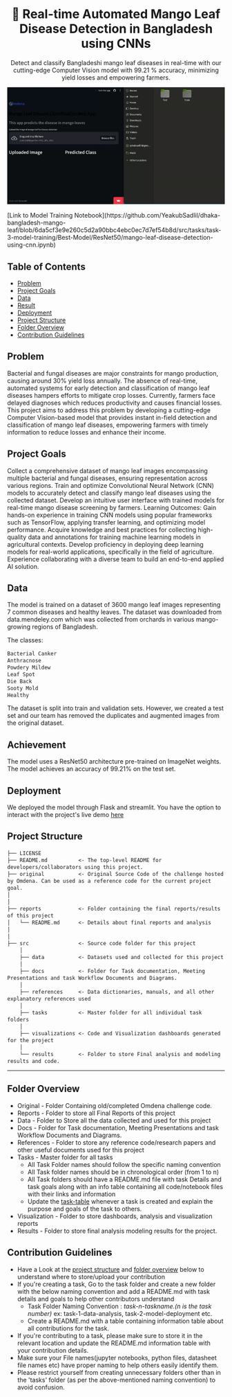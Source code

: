 <h1 align="center">
  🌟 Real-time Automated Mango Leaf Disease Detection in Bangladesh using CNNs 
</h1>
<p align="center"> 
Detect and classify Bangladeshi mango leaf diseases in real-time with our cutting-edge Computer Vision model with 99.21 % accuracy, minimizing yield losses and empowering farmers.
</p>

<p align="center">
  <img src="src/tasks/task-4-model-deployment/streamlit/images/streamlit.gif" />
</p>
[Link to Model Training Notebook](https://github.com/YeakubSadlil/dhaka-bangladesh-mango-leaf/blob/6da5cf3e9e260c5d2a90bbc4ebc0ec7d7ef54b8d/src/tasks/task-3-model-training/Best-Model/ResNet50/mango-leaf-disease-detection-using-cnn.ipynb)

## Table of Contents
- [Problem](#problem)
- [Project Goals](#project-goals)
- [Data](#data)
- [Result](#result)
- [Deployment](#deployment)
- [Project Structure](#project-structure)
- [Folder Overview](#folder-overview)
- [Contribution Guidelines](#contribution-guidelines)

## Problem
Bacterial and fungal diseases are major constraints for mango production, causing around 30% yield loss annually. The absence of real-time, automated systems for early detection and classification of mango leaf diseases hampers efforts to mitigate crop losses. Currently, farmers face delayed diagnoses which reduces productivity and causes financial losses. This project aims to address this problem by developing a cutting-edge Computer Vision-based model that provides instant in-field detection and classification of mango leaf diseases, empowering farmers with timely information to reduce losses and enhance their income.

## Project Goals
Collect a comprehensive dataset of mango leaf images encompassing multiple bacterial and fungal diseases, ensuring representation across various regions.
Train and optimize Convolutional Neural Network (CNN) models to accurately detect and classify mango leaf diseases using the collected dataset.
Develop an intuitive user interface with trained models for real-time mango disease screening by farmers.
Learning Outcomes:
Gain hands-on experience in training CNN models using popular frameworks such as TensorFlow, applying transfer learning, and optimizing model performance.
Acquire knowledge and best practices for collecting high-quality data and annotations for training machine learning models in agricultural contexts.
Develop proficiency in deploying deep learning models for real-world applications, specifically in the field of agriculture.
Experience collaborating with a diverse team to build an end-to-end applied AI solution.

## Data

The model is trained on a dataset of 3600 mango leaf images representing 7 common diseases and healthy leaves. The dataset was downloaded from data.mendeley.com which was collected from orchards in various mango-growing regions of Bangladesh.

The classes:

    Bacterial Canker
    Anthracnose
    Powdery Mildew
    Leaf Spot
    Die Back
    Sooty Mold
    Healthy

The dataset is split into train and validation sets.
However, we created a test set and our team has removed the duplicates and augmented images from the original dataset.

## Achievement
The model uses a ResNet50 architecture pre-trained on ImageNet weights. The model achieves an accuracy of 99.21% on the test set.

## Deployment
We deployed the model through Flask and streamlit. You have the option to interact with the project's live demo [here](https://mango-leaf-disease-app-omdena.streamlit.app/)

## Project Structure

    ├── LICENSE
    ├── README.md          <- The top-level README for developers/collaborators using this project.
    ├── original           <- Original Source Code of the challenge hosted by Omdena. Can be used as a reference code for the current project goal.
    │ 
    │
    ├── reports            <- Folder containing the final reports/results of this project
    │   └── README.md      <- Details about final reports and analysis
    │ 
    │   
    ├── src                <- Source code folder for this project
        │
        ├── data           <- Datasets used and collected for this project
        │   
        ├── docs           <- Folder for Task documentation, Meeting Presentations and task Workflow Documents and Diagrams.
        │
        ├── references     <- Data dictionaries, manuals, and all other explanatory references used 
        │
        ├── tasks          <- Master folder for all individual task folders
        │
        ├── visualizations <- Code and Visualization dashboards generated for the project
        │
        └── results        <- Folder to store Final analysis and modeling results and code.
--------

## Folder Overview

- Original          - Folder Containing old/completed Omdena challenge code.
- Reports           - Folder to store all Final Reports of this project
- Data              - Folder to Store all the data collected and used for this project 
- Docs              - Folder for Task documentation, Meeting Presentations and task Workflow Documents and Diagrams.
- References        - Folder to store any reference code/research papers and other useful documents used for this project
- Tasks             - Master folder for all tasks
  - All Task Folder names should follow the specific naming convention
  - All Task folder names should be in chronological order (from 1 to n)
  - All Task folders should have a README.md file with task Details and task goals along with an info table containing all code/notebook files with their links and information
  - Update the [task-table](./src/tasks/README.md#task-table) whenever a task is created and explain the purpose and goals of the task to others.
- Visualization     - Folder to store dashboards, analysis and visualization reports
- Results           - Folder to store final analysis modeling results for the project.


## Contribution Guidelines
- Have a Look at the [project structure](#project-structure) and [folder overview](#folder-overview) below to understand where to store/upload your contribution
- If you're creating a task, Go to the task folder and create a new folder with the below naming convention and add a README.md with task details and goals to help other contributors understand
    - Task Folder Naming Convention : _task-n-taskname.(n is the task number)_  ex: task-1-data-analysis, task-2-model-deployment etc.
    - Create a README.md with a table containing information table about all contributions for the task.
- If you're contributing to a task, please make sure to store it in the relevant location and update the README.md information table with your contribution details.
- Make sure your File names(jupyter notebooks, python files, datasheet file names etc) have proper naming to help others easily identify them.
- Please restrict yourself from creating unnecessary folders other than in the 'tasks' folder (as per the above-mentioned naming convention) to avoid confusion. 
